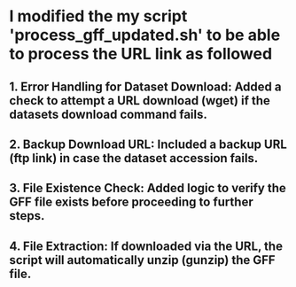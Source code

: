 # I modified the my script 'process_gff_updated.sh' to be able to process the URL link as followed
## 1. Error Handling for Dataset Download: Added a check to attempt a URL download (wget) if the datasets download command fails.
## 2. Backup Download URL: Included a backup URL (ftp link) in case the dataset accession fails.
## 3. File Existence Check: Added logic to verify the GFF file exists before proceeding to further steps.
## 4. File Extraction: If downloaded via the URL, the script will automatically unzip (gunzip) the GFF file.